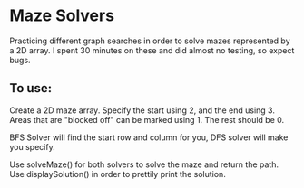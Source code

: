 # Maze Solvers

Practicing different graph searches in order to solve mazes represented by a 2D array. I spent 30 minutes on these and did almost no testing, so expect bugs.


## To use:

Create a 2D maze array. Specify the start using 2, and the end using 3. Areas that are "blocked off" can be marked using 1. The rest should be 0.

BFS Solver will find the start row and column for you, DFS solver will make you specify. 

Use solveMaze() for both solvers to solve the maze and return the path. Use displaySolution() in order to prettily print the solution.
